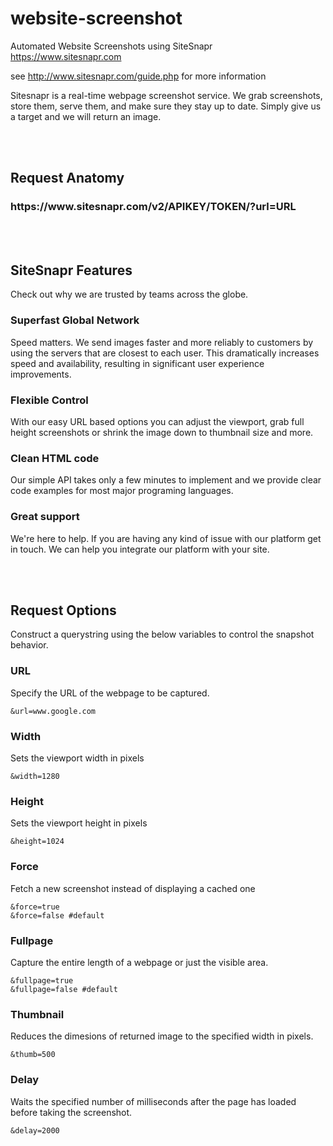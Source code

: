 # website-screenshot
Automated Website Screenshots using SiteSnapr https://www.sitesnapr.com

see http://www.sitesnapr.com/guide.php for more information

Sitesnapr is a real-time webpage screenshot service. We grab screenshots, store them, serve them, and make sure they stay up to date. Simply give us a target and we will return an image. 

<br/><br/>

## Request Anatomy 

<h3>https://www.sitesnapr.com/v2/APIKEY/TOKEN/?url=URL</h3>

<br/><br/>

## SiteSnapr Features
Check out why we are trusted by teams across the globe. 

### Superfast Global Network
Speed matters. We send images faster and more reliably to customers by using the servers that are closest to each user. This dramatically increases speed and availability, resulting in significant user experience improvements.

### Flexible Control
With our easy URL based options you can adjust the viewport, grab full height screenshots or shrink the image down to thumbnail size and more. 

### Clean HTML code
Our simple API takes only a few minutes to implement and we provide clear code examples for most major programing languages.

### Great support
We're here to help. If you are having any kind of issue with our platform get in touch. We can help you integrate our platform with your site.


<br/><br/>

## Request Options
Construct a querystring using the below variables to control the snapshot behavior. 

### URL
Specify the URL of the webpage to be captured.
```
&url=www.google.com
```
 
### Width
Sets the viewport width in pixels
```
&width=1280
```

### Height
Sets the viewport height in pixels
```
&height=1024
```

### Force
Fetch a new screenshot instead of displaying a cached one
``` 
&force=true
&force=false #default
```

### Fullpage
Capture the entire length of a webpage or just the visible area.
```
&fullpage=true
&fullpage=false #default
```

### Thumbnail
Reduces the dimesions of returned image to the specified width in pixels.
```
&thumb=500
```

### Delay
Waits the specified number of milliseconds after the page has loaded before taking the screenshot.
```
&delay=2000
```

